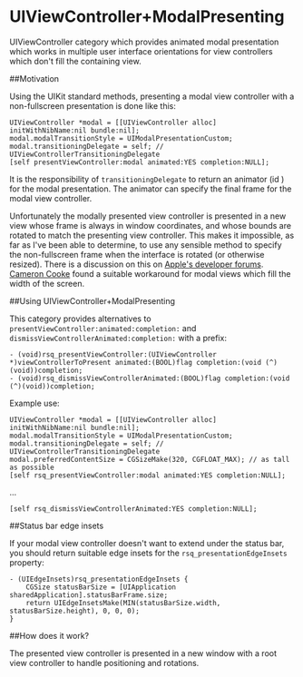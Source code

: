 UIViewController+ModalPresenting
================================

UIViewController category which provides animated modal presentation which works in multiple user interface orientations for view controllers which don't fill the containing view.

##Motivation

Using the UIKit standard methods, presenting a modal view controller with a non-fullscreen presentation is done like this:

    UIViewController *modal = [[UIViewController alloc] initWithNibName:nil bundle:nil];
    modal.modalTransitionStyle = UIModalPresentationCustom;
    modal.transitioningDelegate = self; // UIViewControllerTransitioningDelegate
    [self presentViewController:modal animated:YES completion:NULL];

It is the responsibility of `transitioningDelegate` to return an animator (id <UIViewControllerAnimatedTransitioning>) for the modal presentation. The animator can specify the final frame for the modal view controller.

Unfortunately the modally presented view controller is presented in a new view whose frame is always in window coordinates, and whose bounds are rotated to match the presenting view controller. This makes it impossible, as far as I've been able to determine, to use any sensible method to specify the non-fullscreen frame when the interface is rotated (or otherwise resized). There is a discussion on this on [Apple's developer forums][Forum discussion]. [Cameron Cooke][] found a suitable workaround for modal views which fill the width of the screen.

##Using UIViewController+ModalPresenting

This category provides alternatives to `presentViewController:animated:completion:` and `dismissViewControllerAnimated:completion:` with a prefix:

    - (void)rsq_presentViewController:(UIViewController *)viewControllerToPresent animated:(BOOL)flag completion:(void (^)(void))completion;
    - (void)rsq_dismissViewControllerAnimated:(BOOL)flag completion:(void (^)(void))completion;

Example use:

    UIViewController *modal = [[UIViewController alloc] initWithNibName:nil bundle:nil];
    modal.modalTransitionStyle = UIModalPresentationCustom;
    modal.transitioningDelegate = self; // UIViewControllerTransitioningDelegate
    modal.preferredContentSize = CGSizeMake(320, CGFLOAT_MAX); // as tall as possible    
    [self rsq_presentViewController:modal animated:YES completion:NULL];

…

    [self rsq_dismissViewControllerAnimated:YES completion:NULL];

##Status bar edge insets

If your modal view controller doesn't want to extend under the status bar, you should return suitable edge insets for the `rsq_presentationEdgeInsets` property:

    - (UIEdgeInsets)rsq_presentationEdgeInsets {
        CGSize statusBarSize = [UIApplication sharedApplication].statusBarFrame.size;
        return UIEdgeInsetsMake(MIN(statusBarSize.width, statusBarSize.height), 0, 0, 0);
    }

##How does it work?

The presented view controller is presented in a new window with a root view controller to handle positioning and rotations.


[Forum discussion]: https://devforums.apple.com/thread/196451
[Cameron Cooke]: http://www.brightec.co.uk/blog/ios-7-custom-view-controller-transitions-and-rotation-making-it-all-work